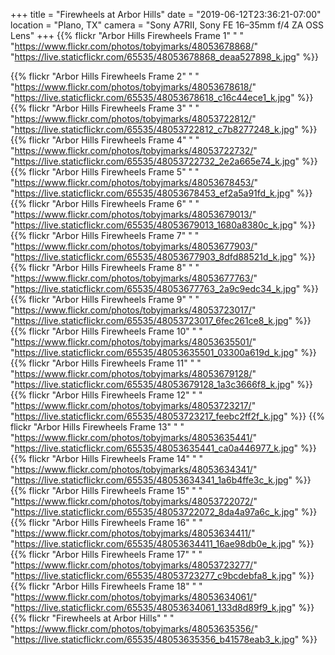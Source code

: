 +++
title = "Firewheels at Arbor Hills"
date = "2019-06-12T23:36:21-07:00"
location = "Plano, TX"
camera = "Sony A7RII, Sony FE 16–35mm f/4 ZA OSS Lens"
+++
{{% flickr "Arbor Hills Firewheels Frame 1"
           "                               "
           "https://www.flickr.com/photos/tobyjmarks/48053678868/"
           "https://live.staticflickr.com/65535/48053678868_deaa527898_k.jpg" %}}
<!--more-->
{{% flickr "Arbor Hills Firewheels Frame 2"
           "                               "
           "https://www.flickr.com/photos/tobyjmarks/48053678618/"
           "https://live.staticflickr.com/65535/48053678618_c16c44ece1_k.jpg" %}}
{{% flickr "Arbor Hills Firewheels Frame 3"
           "                               "
           "https://www.flickr.com/photos/tobyjmarks/48053722812/"
           "https://live.staticflickr.com/65535/48053722812_c7b8277248_k.jpg" %}}
{{% flickr "Arbor Hills Firewheels Frame 4"
           "                               "
           "https://www.flickr.com/photos/tobyjmarks/48053722732/"
           "https://live.staticflickr.com/65535/48053722732_2e2a665e74_k.jpg" %}}
{{% flickr "Arbor Hills Firewheels Frame 5"
           "                               "
           "https://www.flickr.com/photos/tobyjmarks/48053678453/"
           "https://live.staticflickr.com/65535/48053678453_ef2a5a91fd_k.jpg" %}}
{{% flickr "Arbor Hills Firewheels Frame 6"
           "                               "
           "https://www.flickr.com/photos/tobyjmarks/48053679013/"
           "https://live.staticflickr.com/65535/48053679013_1680a8380c_k.jpg" %}}
{{% flickr "Arbor Hills Firewheels Frame 7"
           "                               "
           "https://www.flickr.com/photos/tobyjmarks/48053677903/"
           "https://live.staticflickr.com/65535/48053677903_8dfd88521d_k.jpg" %}}
{{% flickr "Arbor Hills Firewheels Frame 8"
           "                               "
           "https://www.flickr.com/photos/tobyjmarks/48053677763/"
           "https://live.staticflickr.com/65535/48053677763_2a9c9edc34_k.jpg" %}}
{{% flickr "Arbor Hills Firewheels Frame 9"
           "                               "
           "https://www.flickr.com/photos/tobyjmarks/48053723017/"
           "https://live.staticflickr.com/65535/48053723017_6fec261ce8_k.jpg" %}}
{{% flickr "Arbor Hills Firewheels Frame 10"
           "                               "
           "https://www.flickr.com/photos/tobyjmarks/48053635501/"
           "https://live.staticflickr.com/65535/48053635501_03300a619d_k.jpg" %}}
{{% flickr "Arbor Hills Firewheels Frame 11"
           "                               "
           "https://www.flickr.com/photos/tobyjmarks/48053679128/"
           "https://live.staticflickr.com/65535/48053679128_1a3c3666f8_k.jpg" %}}
{{% flickr "Arbor Hills Firewheels Frame 12"
           "                               "
           "https://www.flickr.com/photos/tobyjmarks/48053723217/"
           "https://live.staticflickr.com/65535/48053723217_feebc2ff2f_k.jpg" %}}
{{% flickr "Arbor Hills Firewheels Frame 13"
           "                               "
           "https://www.flickr.com/photos/tobyjmarks/48053635441/"
           "https://live.staticflickr.com/65535/48053635441_ca0a446977_k.jpg" %}}
{{% flickr "Arbor Hills Firewheels Frame 14"
           "                               "
           "https://www.flickr.com/photos/tobyjmarks/48053634341/"
           "https://live.staticflickr.com/65535/48053634341_1a6b4ffe3c_k.jpg" %}}
{{% flickr "Arbor Hills Firewheels Frame 15"
           "                               "
           "https://www.flickr.com/photos/tobyjmarks/48053722072/"
           "https://live.staticflickr.com/65535/48053722072_8da4a97a6c_k.jpg" %}}
{{% flickr "Arbor Hills Firewheels Frame 16"
           "                               "
           "https://www.flickr.com/photos/tobyjmarks/48053634411/"
           "https://live.staticflickr.com/65535/48053634411_16ae98db0e_k.jpg" %}}
{{% flickr "Arbor Hills Firewheels Frame 17"
           "                               "
           "https://www.flickr.com/photos/tobyjmarks/48053723277/"
           "https://live.staticflickr.com/65535/48053723277_c9bcdebfa8_k.jpg" %}}
{{% flickr "Arbor Hills Firewheels Frame 18"
           "                               "
           "https://www.flickr.com/photos/tobyjmarks/48053634061/"
           "https://live.staticflickr.com/65535/48053634061_133d8d89f9_k.jpg" %}}
{{% flickr "Firewheels at Arbor Hills"
           "                               "
           "https://www.flickr.com/photos/tobyjmarks/48053635356/"
           "https://live.staticflickr.com/65535/48053635356_b41578eab3_k.jpg" %}}
